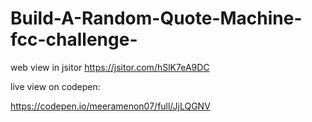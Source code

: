 # Build-A-Random-Quote-Machine-fcc-challenge-
web view in jsitor
https://jsitor.com/hSlK7eA9DC

live view on codepen:

https://codepen.io/meeramenon07/full/JjLQGNV

